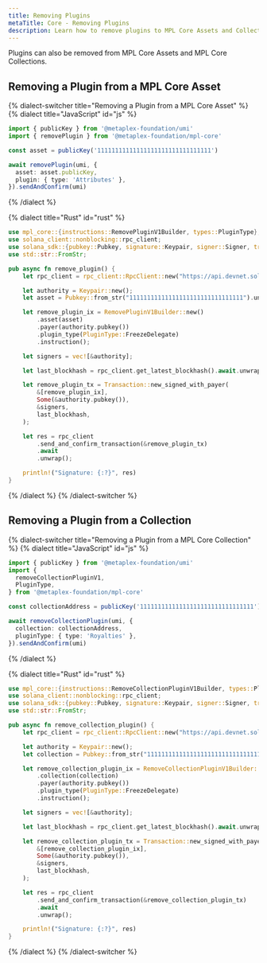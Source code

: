 ```yaml
---
title: Removing Plugins
metaTitle: Core - Removing Plugins
description: Learn how to remove plugins to MPL Core Assets and Collections
---
```


Plugins can also be removed from MPL Core Assets and MPL Core Collections.

## Removing a Plugin from a MPL Core Asset

{% dialect-switcher title="Removing a Plugin from a MPL Core Asset" %}
{% dialect title="JavaScript" id="js" %}

```ts
import { publicKey } from '@metaplex-foundation/umi'
import { removePlugin } from '@metaplex-foundation/mpl-core'

const asset = publicKey('11111111111111111111111111111111')

await removePlugin(umi, {
  asset: asset.publicKey,
  plugin: { type: 'Attributes' },
}).sendAndConfirm(umi)
```

{% /dialect %}

{% dialect title="Rust" id="rust" %}

```rust
use mpl_core::{instructions::RemovePluginV1Builder, types::PluginType};
use solana_client::nonblocking::rpc_client;
use solana_sdk::{pubkey::Pubkey, signature::Keypair, signer::Signer, transaction::Transaction};
use std::str::FromStr;

pub async fn remove_plugin() {
    let rpc_client = rpc_client::RpcClient::new("https://api.devnet.solana.com".to_string());

    let authority = Keypair::new();
    let asset = Pubkey::from_str("11111111111111111111111111111111").unwrap();

    let remove_plugin_ix = RemovePluginV1Builder::new()
        .asset(asset)
        .payer(authority.pubkey())
        .plugin_type(PluginType::FreezeDelegate)
        .instruction();

    let signers = vec![&authority];

    let last_blockhash = rpc_client.get_latest_blockhash().await.unwrap();

    let remove_plugin_tx = Transaction::new_signed_with_payer(
        &[remove_plugin_ix],
        Some(&authority.pubkey()),
        &signers,
        last_blockhash,
    );

    let res = rpc_client
        .send_and_confirm_transaction(&remove_plugin_tx)
        .await
        .unwrap();

    println!("Signature: {:?}", res)
}
```

{% /dialect %}
{% /dialect-switcher %}

## Removing a Plugin from a Collection

{% dialect-switcher title="Removing a Plugin from a MPL Core Collection" %}
{% dialect title="JavaScript" id="js" %}

```ts
import { publicKey } from '@metaplex-foundation/umi'
import {
  removeCollectionPluginV1,
  PluginType,
} from '@metaplex-foundation/mpl-core'

const collectionAddress = publicKey('11111111111111111111111111111111')

await removeCollectionPlugin(umi, {
  collection: collectionAddress,
  pluginType: { type: 'Royalties' },
}).sendAndConfirm(umi)
```

{% /dialect %}

{% dialect title="Rust" id="rust" %}

```rust
use mpl_core::{instructions::RemoveCollectionPluginV1Builder, types::PluginType};
use solana_client::nonblocking::rpc_client;
use solana_sdk::{pubkey::Pubkey, signature::Keypair, signer::Signer, transaction::Transaction};
use std::str::FromStr;

pub async fn remove_collection_plugin() {
    let rpc_client = rpc_client::RpcClient::new("https://api.devnet.solana.com".to_string());

    let authority = Keypair::new();
    let collection = Pubkey::from_str("11111111111111111111111111111111").unwrap();

    let remove_collection_plugin_ix = RemoveCollectionPluginV1Builder::new()
        .collection(collection)
        .payer(authority.pubkey())
        .plugin_type(PluginType::FreezeDelegate)
        .instruction();

    let signers = vec![&authority];

    let last_blockhash = rpc_client.get_latest_blockhash().await.unwrap();

    let remove_collection_plugin_tx = Transaction::new_signed_with_payer(
        &[remove_collection_plugin_ix],
        Some(&authority.pubkey()),
        &signers,
        last_blockhash,
    );

    let res = rpc_client
        .send_and_confirm_transaction(&remove_collection_plugin_tx)
        .await
        .unwrap();

    println!("Signature: {:?}", res)
}
```

{% /dialect %}
{% /dialect-switcher %}

